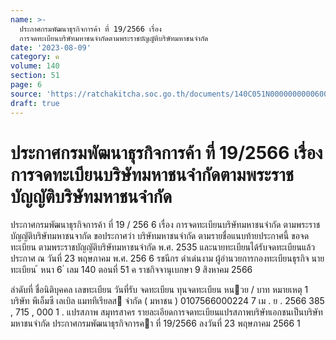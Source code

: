 ```yaml
---
name: >-
  ประกาศกรมพัฒนาธุรกิจการค้า ที่ 19/2566 เรื่อง
  การจดทะเบียนบริษัทมหาชนจำกัดตามพระราชบัญญัติบริษัทมหาชนจำกัด
date: '2023-08-09'
category: ค
volume: 140
section: 51
page: 6
source: 'https://ratchakitcha.soc.go.th/documents/140C051N0000000000600.pdf'
draft: true
---
```


# ประกาศกรมพัฒนาธุรกิจการค้า ที่ 19/2566 เรื่อง การจดทะเบียนบริษัทมหาชนจำกัดตามพระราชบัญญัติบริษัทมหาชนจำกัด

ประกาศกรมพัฒนาธุรกิจการค้า ที่ 19 / 256 6 เรื่อง การจดทะเบียนบริษัทมหาชนจำกัด ตามพระราชบัญญัติบริษัทมหาชนจากัด ขอประกาศว่า บริษัทมหาชนจำกัด ตามรายชื่อแนบท้ายประกาศนี้ ขอจดทะเบียน ตามพระราชบัญญัติบริษัทมหาชนจำกัด พ.ศ. 2535 และนายทะเบียนได้รับจดทะเบียนแล้ว ประกาศ ณ วันที่ 23 พฤษภาคม พ.ศ. 256 6 รชนีกร ดำเด่นงาม ผู้อำนวยการกองทะเบียนธุรกิจ นายทะเบียน ้ หนา 6 ่ เลม 140 ตอนที่ 51 ค ราชกิจจานุเบกษา 9 สิงหาคม 2566

ลําดับที่ ชื่อนิติบุคคล เลขทะเบียน วันที่รับ จดทะเบียน ทุนจดทะเบียน หนวย / บาท หมายเหตุ 1 บริษัท พีเอ็มซี เลเบิล แมททีเรียลส จํากัด ( มหาชน ) 0107566000224 7 เม . ย . 2566 385 , 715 , 000 1 . แปรสภาพ สมุทรสาคร รายละเอียดการจดทะเบียนแปรสภาพบริษัทเอกชนเป็นบริษัทมหาชนจํากัด ประกาศกรมพัฒนาธุรกิจการคา ที่ 19/2566 ลงวันที่ 23 พฤษภาคม 2566 1
